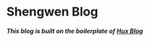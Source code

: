 # Shengwen Blog

##### This blog is built on the boilerplate of [Hux Blog](https://github.com/Huxpro/huxpro.github.io)

